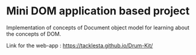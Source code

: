 # Mini DOM application based project

Implementation of concepts of Document object model for learning about the concepts of DOM.

Link for the web-app : https://tacklesta.github.io/Drum-Kit/
